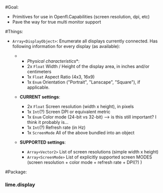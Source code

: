 #Goal:

* Primitives for use in Openfl.Capabilities (screen resolution, dpi, etc)
* Pave the way for true multi monitor support

#Things:

* `Array<DisplayObject>`: Enumerate all displays currently connected. Has following information for every display (as available):

  * * *Physical characteristics**:
    *  2x `Float` Width / Height of the display area, in inches and/or centimeters
    *  1x `Float` Aspect Ratio (4x3, 16x9)
    *  1x `Enum`  Orientation ("Portrait", "Lanscape", "Square"), if applicable.
    
  * **CURRENT settings**:
    *  2x `Float` Screen resolution (width x height), in pixels
    *  1x `Int`(?) Screen DPI or equivalent metric
    *  1x `Enum` Color mode (24-bit vs 32-bit) --> is this still important? I think it probably is...
    *  1x `Int`(?) Refresh rate (in Hz)
    *  1x `ScreenMode` All of the above bundled into an object
    
  * **SUPPORTED settings**:
    *  `Array<Vector2>` List of screen resolutions (simple width x height)
    *  `Array<ScreenMode>` List of explicitly supported screen MODES (screen resolution + color mode + refresh rate + DPI(?) )

#Package:

### lime.display


